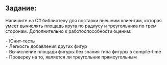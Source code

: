 ## Задание:

Напишите на C# библиотеку для поставки внешним клиентам, которая умеет вычислять площадь круга по радиусу и треугольника по трем сторонам. Дополнительно к работоспособности оценим:

 ⁃ Юнит-тесты \
 ⁃ Легкость добавления других фигур \
 ⁃ Вычисление площади фигуры без знания типа фигуры в compile-time \
 ⁃ Проверку на то, является ли треугольник прямоугольным
